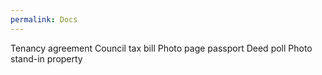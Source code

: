 ```yaml
---
permalink: Docs
---
```

Tenancy agreement
Council tax bill
Photo page passport
Deed poll
Photo stand-in property